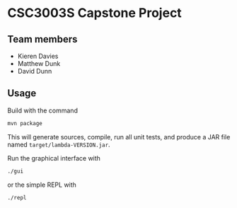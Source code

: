 # CSC3003S Capstone Project

## Team members

* Kieren Davies
* Matthew Dunk
* David Dunn

## Usage

Build with the command

```sh
mvn package
```

This will generate sources, compile, run all unit tests, and produce a JAR file named `target/lambda-VERSION.jar`.

Run the graphical interface with

```sh
./gui
```

or the simple REPL with

```sh
./repl
```
